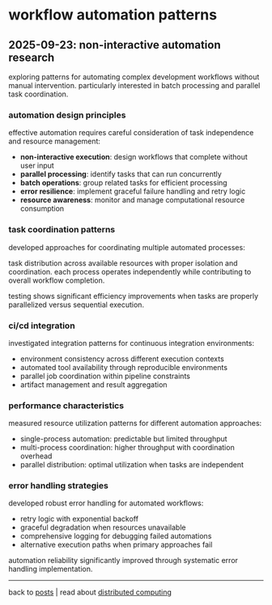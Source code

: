 # workflow automation patterns

## 2025-09-23: non-interactive automation research

exploring patterns for automating complex development workflows without manual intervention. particularly interested in batch processing and parallel task coordination.

### automation design principles

effective automation requires careful consideration of task independence and resource management:

- **non-interactive execution**: design workflows that complete without user input
- **parallel processing**: identify tasks that can run concurrently
- **batch operations**: group related tasks for efficient processing
- **error resilience**: implement graceful failure handling and retry logic
- **resource awareness**: monitor and manage computational resource consumption

### task coordination patterns

developed approaches for coordinating multiple automated processes:

task distribution across available resources with proper isolation and coordination. each process operates independently while contributing to overall workflow completion.

testing shows significant efficiency improvements when tasks are properly parallelized versus sequential execution.

### ci/cd integration

investigated integration patterns for continuous integration environments:

- environment consistency across different execution contexts
- automated tool availability through reproducible environments
- parallel job coordination within pipeline constraints
- artifact management and result aggregation

### performance characteristics

measured resource utilization patterns for different automation approaches:

- single-process automation: predictable but limited throughput
- multi-process coordination: higher throughput with coordination overhead
- parallel distribution: optimal utilization when tasks are independent

### error handling strategies

developed robust error handling for automated workflows:

- retry logic with exponential backoff
- graceful degradation when resources unavailable
- comprehensive logging for debugging failed automations
- alternative execution paths when primary approaches fail

automation reliability significantly improved through systematic error handling implementation.

---

back to [posts](posts) | read about [distributed computing](distributed-computing-research)